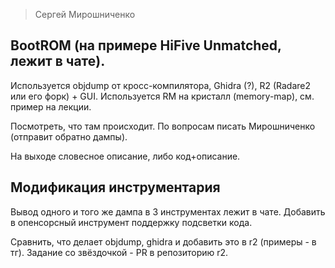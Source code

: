 > Сергей Мирошниченко

## BootROM (на примере HiFive Unmatched, лежит в чате).

Используется objdump от кросс-компилятора, Ghidra (?), R2 (Radare2 или его форк) + GUI. Используется RM на кристалл (memory-map), см. пример на лекции.

Посмотреть, что там происходит. По вопросам писать Мирошниченко (отправит обратно дампы).

На выходе словесное описание, либо код+описание.
## Модификация инструментария

Вывод одного и того же дампа в 3 инструментах лежит в чате. Добавить в опенсорсный инструмент поддержку подсветки кода.

Сравнить, что делает objdump, ghidra и добавить это в r2 (примеры - в тг).
Задание со звёздочкой - PR в репозиторию r2.